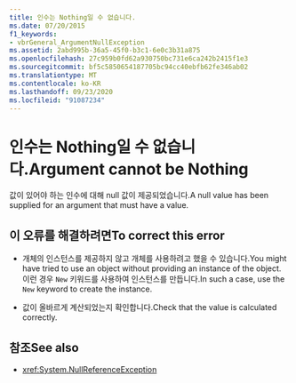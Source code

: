 ```yaml
---
title: 인수는 Nothing일 수 없습니다.
ms.date: 07/20/2015
f1_keywords:
- vbrGeneral_ArgumentNullException
ms.assetid: 2abd995b-36a5-45f0-b3c1-6e0c3b31a875
ms.openlocfilehash: 27c959b0fd62a930750bc731e6ca242b2415f1e3
ms.sourcegitcommit: bf5c5850654187705bc94cc40ebfb62fe346ab02
ms.translationtype: MT
ms.contentlocale: ko-KR
ms.lasthandoff: 09/23/2020
ms.locfileid: "91087234"
---
```

# <a name="argument-cannot-be-nothing"></a><span data-ttu-id="88c9e-102">인수는 Nothing일 수 없습니다.</span><span class="sxs-lookup"><span data-stu-id="88c9e-102">Argument cannot be Nothing</span></span>

<span data-ttu-id="88c9e-103">값이 있어야 하는 인수에 대해 null 값이 제공되었습니다.</span><span class="sxs-lookup"><span data-stu-id="88c9e-103">A null value has been supplied for an argument that must have a value.</span></span>  
  
## <a name="to-correct-this-error"></a><span data-ttu-id="88c9e-104">이 오류를 해결하려면</span><span class="sxs-lookup"><span data-stu-id="88c9e-104">To correct this error</span></span>  
  
- <span data-ttu-id="88c9e-105">개체의 인스턴스를 제공하지 않고 개체를 사용하려고 했을 수 있습니다.</span><span class="sxs-lookup"><span data-stu-id="88c9e-105">You might have tried to use an object without providing an instance of the object.</span></span> <span data-ttu-id="88c9e-106">이런 경우 `New` 키워드를 사용하여 인스턴스를 만듭니다.</span><span class="sxs-lookup"><span data-stu-id="88c9e-106">In such a case, use the `New` keyword to create the instance.</span></span>  
  
- <span data-ttu-id="88c9e-107">값이 올바르게 계산되었는지 확인합니다.</span><span class="sxs-lookup"><span data-stu-id="88c9e-107">Check that the value is calculated correctly.</span></span>  
  
## <a name="see-also"></a><span data-ttu-id="88c9e-108">참조</span><span class="sxs-lookup"><span data-stu-id="88c9e-108">See also</span></span>

- <xref:System.NullReferenceException>
